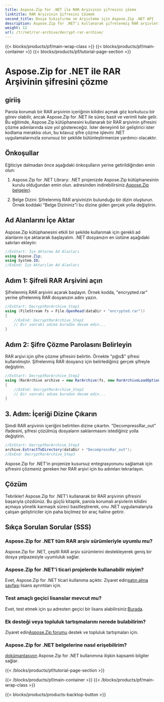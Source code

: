 ```yaml
---
title: Aspose.Zip for .NET ile RAR Arşivinin şifresini çözme
linktitle: RAR Arşivinin Şifresini Çözmek
second_title: Dosya Sıkıştırma ve Arşivleme için Aspose.Zip .NET API
description: Aspose.Zip for .NET'i kullanarak şifrelenmiş RAR arşivlerinin kilidini zahmetsizce açın. Sorunsuz entegrasyon ve etkili şifre çözme için adım adım kılavuzumuzu izleyin.
weight: 12
url: /tr/net/rar-archive/decrypt-rar-archive/
---
```


{{< blocks/products/pf/main-wrap-class >}}
{{< blocks/products/pf/main-container >}}
{{< blocks/products/pf/tutorial-page-section >}}

# Aspose.Zip for .NET ile RAR Arşivinin şifresini çözme


## giriiş

Parola korumalı bir RAR arşivinin içeriğinin kilidini açmak göz korkutucu bir görev olabilir, ancak Aspose.Zip for .NET ile süreç basit ve verimli hale gelir. Bu eğitimde, Aspose.Zip kütüphanesini kullanarak bir RAR arşivinin şifresini çözme adımlarında size yol göstereceğiz. İster deneyimli bir geliştirici ister kodlama meraklısı olun, bu kılavuz şifre çözme işlevini .NET uygulamalarınızla sorunsuz bir şekilde bütünleştirmenize yardımcı olacaktır.

## Önkoşullar

Eğiticiye dalmadan önce aşağıdaki önkoşulların yerine getirildiğinden emin olun:

1.  Aspose.Zip for .NET Library: .NET projenizde Aspose.Zip kütüphanesinin kurulu olduğundan emin olun. adresinden indirebilirsiniz.[Aspose.Zip belgeleri](https://reference.aspose.com/zip/net/).

2. Belge Dizini: Şifrelenmiş RAR arşivinizin bulunduğu bir dizin oluşturun. Örnek koddaki "Belge Dizininiz"i bu dizine giden gerçek yolla değiştirin.

## Ad Alanlarını İçe Aktar

Aspose.Zip kütüphanesini etkili bir şekilde kullanmak için gerekli ad alanlarını içe aktararak başlayalım. .NET dosyanızın en üstüne aşağıdaki satırları ekleyin:

```csharp
//ExStart: İçe Aktarma Ad Alanları
using Aspose.Zip;
using System.IO;
//ExEnd: İçe Aktarılan Ad Alanları
```

## Adım 1: Şifreli RAR Arşivini açın

Şifrelenmiş RAR arşivini açarak başlayın. Örnek kodda, "encrypted.rar" yerine şifrelenmiş RAR dosyanızın adını yazın.

```csharp
//ExStart: DecryptRarArchive_Step1
using (FileStream fs = File.OpenRead(dataDir + "encrypted.rar"))
{
    //ExEnd: DecryptRarArchive_Step1
    // Bir sonraki adıma buradan devam edin...
}
```

## Adım 2: Şifre Çözme Parolasını Belirleyin

RAR arşivi için şifre çözme şifresini belirtin. Örnekte "p@s$" şifresi kullanılmıştır. Şifrelenmiş RAR dosyanız için belirlediğiniz gerçek şifreyle değiştirin.

```csharp
//ExStart: DecryptRarArchive_Step2
using (RarArchive archive = new RarArchive(fs, new RarArchiveLoadOptions() { DecryptionPassword = "p@s$" }))
{
    //ExEnd: DecryptRarArchive_Step2
    // Bir sonraki adıma buradan devam edin...
}
```

## 3. Adım: İçeriği Dizine Çıkarın

Şimdi RAR arşivinin içeriğini belirtilen dizine çıkartın. "DecompressRar_out" ifadesini, şifresi çözülmüş dosyaların saklanmasını istediğiniz yolla değiştirin.

```csharp
//ExStart: DecryptRarArchive_Step3
archive.ExtractToDirectory(dataDir + "DecompressRar_out");
//ExEnd: DecryptRarArchive_Step3
```

Aspose.Zip for .NET'in projenize kusursuz entegrasyonunu sağlamak için şifresini çözmeniz gereken her RAR arşivi için bu adımları tekrarlayın.

## Çözüm

Tebrikler! Aspose.Zip for .NET'i kullanarak bir RAR arşivinin şifresini başarıyla çözdünüz. Bu güçlü kitaplık, parola korumalı arşivlerin kilidini açmaya yönelik karmaşık süreci basitleştirerek, onu .NET uygulamalarıyla çalışan geliştiriciler için paha biçilmez bir araç haline getirir.

## Sıkça Sorulan Sorular (SSS)

### Aspose.Zip for .NET tüm RAR arşiv sürümleriyle uyumlu mu?
Aspose.Zip for .NET, çeşitli RAR arşiv sürümlerini destekleyerek geniş bir dosya yelpazesiyle uyumluluk sağlar.

### Aspose.Zip for .NET'i ticari projelerde kullanabilir miyim?
 Evet, Aspose.Zip for .NET ticari kullanıma açıktır. Ziyaret edin[satın alma sayfası](https://purchase.aspose.com/buy) lisans ayrıntıları için.

### Test amaçlı geçici lisanslar mevcut mu?
 Evet, test etmek için şu adresten geçici bir lisans alabilirsiniz:[Burada](https://purchase.aspose.com/temporary-license/).

### Ek desteği veya topluluk tartışmalarını nerede bulabilirim?
 Ziyaret edin[Aspose.Zip forumu](https://forum.aspose.com/c/zip/37) destek ve topluluk tartışmaları için.

### Aspose.Zip for .NET belgelerine nasıl erişebilirim?
[dokümantasyon](https://reference.aspose.com/zip/net/) Aspose.Zip for .NET kullanımına ilişkin kapsamlı bilgiler sağlar.

{{< /blocks/products/pf/tutorial-page-section >}}

{{< /blocks/products/pf/main-container >}}
{{< /blocks/products/pf/main-wrap-class >}}

{{< blocks/products/products-backtop-button >}}
